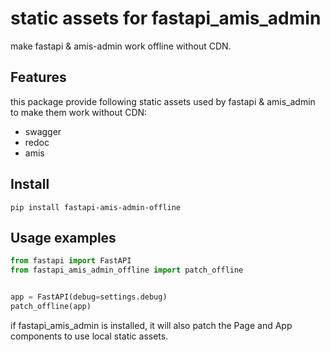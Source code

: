 # static assets for fastapi_amis_admin

make fastapi & amis-admin work offline without CDN.

## Features

this package provide following static assets used by fastapi & amis_admin to make them work without CDN:
- swagger
- redoc
- amis

## Install

 `pip install fastapi-amis-admin-offline`

## Usage examples
```python
from fastapi import FastAPI
from fastapi_amis_admin_offline import patch_offline


app = FastAPI(debug=settings.debug)
patch_offline(app)
```
if fastapi_amis_admin is installed, it will also patch the Page and App components to use local static assets.
